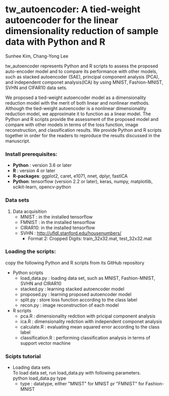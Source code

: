 # tw_autoencoder: A tied-weight autoencoder for the linear dimensionality reduction of sample data with Python and R

Sunhee Kim, Chang-Yong Lee

tw_autoencoder represents Python and R scripts to assess the proposed auto-encoder model and to compare its performance with other models, such as stacked autoencoder (SAE),  principal component analysis (PCA), and independent componet analysis(ICA) by using MNIST, Fashion-MNIST, SVHN and CIFAR10 data sets.


We proposed a tied-weight autoencoder model as a dimensionality reduction model with the merit of both linear and nonlinear methods. Although the tied-weight autoencoder is a nonlinear dimensionality reduction model, we approximate it to function as a linear model. The Python and R scripts provide the assessment of the proposed model and compare with other models in terms of the loss function, image reconstruction, and classification results. We provide Python and R scripts together in order for the readers to reproduce the results discussed in the manuscript.

### Install prerequisites:
* __Python__ : version 3.6 or later
* __R__ : version 4 or later
* __R-packages__: ggplot2, caret, e1071, nnet, dplyr, fastICA
* __Python__: tensorflow (version 2.2 or later), keras, numpy, matplotlib, scikit-learn, opencv-python

### Data sets
1. Data acquisition
    * MNIST :  in the installed tensorflow
    * FMNIST : in the installed tensorflow
    * CIRAR10: in the installed tensorflow
    * SVHN : http://ufldl.stanford.edu/housenumbers/
        * Format 2: Cropped Digits: train_32x32.mat, test_32x32.mat
 

### Loading the scripts: 
copy the following Python and R scripts from its GitHub repository
* Python scripts     
    * load_data.py  : loading data set, such as MNIST, Fashion-MNIST, SVHN and CIRAR10    
    * stacked.py : learning stacked autoencoder model    
    * proposed.py : learning proposed autoencoder model    
    * split.py : store loss function according to the class label    
    * recon.py : image reconstruction of each model    
* R scripts   
    * pca.R : dimensionality redction with pricipal component analysis    
    * ica.R : dimensionality redction with independent componet analysis    
    * calculate.R : evaluating mean squared error according to the class label    
    * classification.R : performing classification analysis in terms of support vector machine    

### Scipts tutorial
* Loading data sets    
    To load data set, run load_data.py with following parameters.    
       python load_data.py type    
  * type : datatype, either "MNIST" for MNIST pr "FMNIST" for Fashion-MNIST

